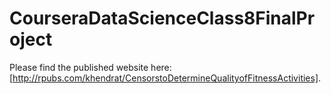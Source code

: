 # CourseraDataScienceClass8FinalProject

Please find the published website here: [http://rpubs.com/khendrat/CensorstoDetermineQualityofFitnessActivities].
